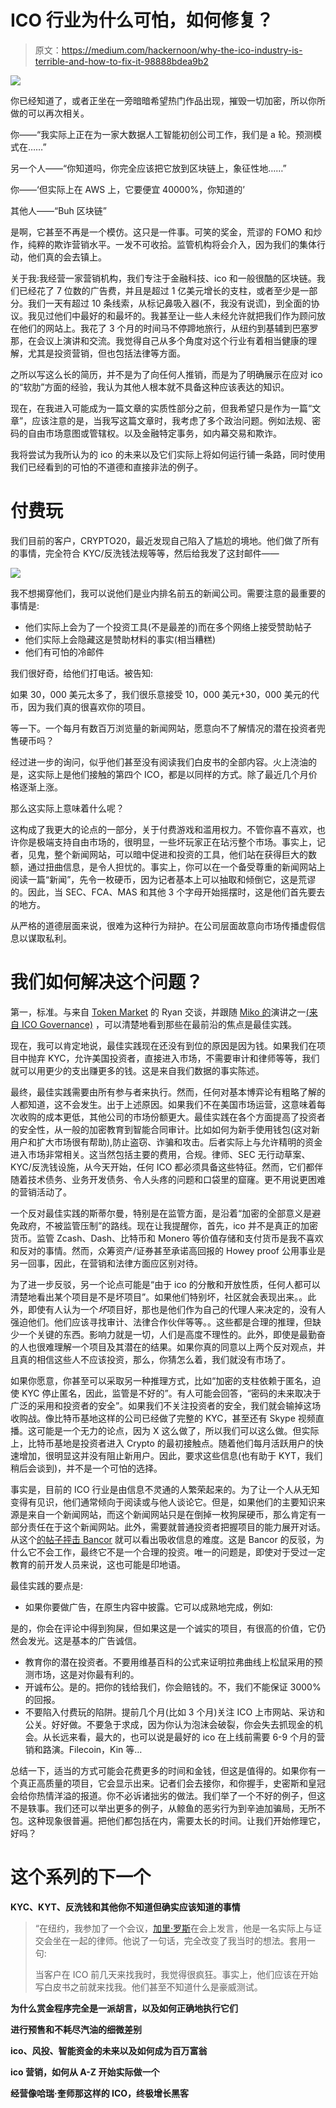 # ICO 行业为什么可怕，如何修复？

> 原文：<https://medium.com/hackernoon/why-the-ico-industry-is-terrible-and-how-to-fix-it-98888bdea9b2>

![](img/f5109f3640664a4dc695551d7d002472.png)

你已经知道了，或者正坐在一旁暗暗希望热门作品出现，摧毁一切加密，所以你所做的可以再次相关。

你——“我实际上正在为一家大数据人工智能初创公司工作，我们是 a 轮。预测模式在……”

另一个人——“你知道吗，你完全应该把它放到区块链上，象征性地……”

你——‘但实际上在 AWS 上，它要便宜 40000%，你知道的’

其他人——“Buh 区块链”

是啊，它甚至不再是一个模仿。这只是一件事。可笑的奖金，荒谬的 FOMO 和炒作，纯粹的欺诈营销水平。一发不可收拾。监管机构将会介入，因为我们的集体行动，他们真的会去镇上。

关于我:我经营一家营销机构，我们专注于金融科技、ico 和一般很酷的区块链。我们已经花了 7 位数的广告费，并且是超过 1 亿美元增长的支柱，或者至少是一部分。我们一天有超过 10 条线索，从标记鼻吸入器(不，我没有说谎)，到全面的协议。我见过他们中最好的和最坏的。我甚至让一些人未经允许就把我们作为顾问放在他们的网站上。我花了 3 个月的时间马不停蹄地旅行，从纽约到基辅到巴塞罗那，在会议上演讲和交流。我觉得自己从多个角度对这个行业有着相当健康的理解，尤其是投资营销，但也包括法律等方面。

之所以写这么长的简历，并不是为了向任何人推销，而是为了明确展示在应对 ico 的“软肋”方面的经验，我认为其他人根本就不具备这种应该表达的知识。

现在，在我进入可能成为一篇文章的实质性部分之前，但我希望只是作为一篇“文章”，应该注意的是，当我写这篇文章时，我考虑了多个政治问题。例如法规、密码的自由市场意图或管辖权。以及金融特定事务，如内幕交易和欺诈。

我将尝试为我所认为的 ico 的未来以及它们实际上将如何运行铺一条路，同时使用我们已经看到的可怕的不道德和直接非法的例子。

# 付费玩

我们目前的客户，CRYPTO20，最近发现自己陷入了尴尬的境地。他们做了所有的事情，完全符合 KYC/反洗钱法规等等，然后给我发了这封邮件——

![](img/7cd2b2c2a8f53b204caa72f10b8265c6.png)

我不想揭穿他们，我可以说他们是业内排名前五的新闻公司。需要注意的最重要的事情是:

*   他们实际上会为了一个投资工具(不是最差的)而在多个网络上接受赞助帖子
*   他们实际上会隐藏这是赞助材料的事实(相当糟糕)
*   他们有可怕的冷邮件

我们很好奇，给他们打电话。被告知:

如果 30，000 美元太多了，我们很乐意接受 10，000 美元+30，000 美元的代币，因为我们真的很喜欢你的项目。

等一下。一个每月有数百万浏览量的新闻网站，愿意向不了解情况的潜在投资者兜售硬币吗？

经过进一步的询问，似乎他们甚至没有阅读我们白皮书的全部内容。火上浇油的是，这实际上是他们接触的第四个 ICO，都是以同样的方式。除了最近几个月价格逐渐上涨。

那么这实际上意味着什么呢？

这构成了我更大的论点的一部分，关于付费游戏和滥用权力。不管你喜不喜欢，也许你是极端支持自由市场的，很明显，一些坏玩家正在玷污整个市场。事实上，记者，见鬼，整个新闻网站，可以暗中促进和投资的工具，他们站在获得巨大的数额，通过扭曲信息，是令人担忧的。事实上，你可以在一个备受尊重的新闻网站上阅读一篇“新闻”，先令一枚硬币，因为记者基本上可以抽取和倾倒它，这是荒谬的。因此，当 SEC、FCA、MAS 和其他 3 个字母开始摇摆时，这是他们首先要去的地方。

从严格的道德层面来说，很难为这种行为辩护。在公司层面故意向市场传播虚假信息以谋取私利。

# 我们如何解决这个问题？

第一，标准。与来自 [Token Market](https://www.linkedin.com/in/rhanley) 的 Ryan 交谈，并跟随 [Miko 的](https://www.linkedin.com/in/mikomatsumura/)演讲之一[(来自 ICO Governance)](Http://icogovernance.org) ，可以清楚地看到那些在最前沿的焦点是最佳实践。

现在，我可以肯定地说，最佳实践现在还没有到位的原因是因为钱。如果我们在项目中抛弃 KYC，允许美国投资者，直接进入市场，不需要审计和律师等等，我们就可以用更少的支出赚更多的钱。这是来自我们数据的事实陈述。

最终，最佳实践需要由所有参与者来执行。然而，任何对基本博弈论有粗略了解的人都知道，这不会发生。出于上述原因。如果我们不在美国市场运营，这意味着每次收购的成本更低，其他公司的市场份额更大。最佳实践在各个方面提高了投资者的安全性，从一般的加密教育到智能合同审计。比如如何为新手使用钱包(这对新用户和扩大市场很有帮助),防止盗窃、诈骗和攻击。后者实际上与允许精明的资金进入市场非常相关。这当然包括主要的费用，合规。律师、SEC 无行动草案、KYC/反洗钱设施，从今天开始，任何 ICO 都必须具备这些特征。然而，它们都伴随着技术债务、业务开发债务、令人头疼的问题和口袋里的窟窿。更不用说更困难的营销活动了。

一个反对最佳实践的斯蒂尔曼，特别是在监管方面，是沿着“加密的全部意义是避免政府，不被监管压制”的路线。现在让我提醒你，首先，ico 并不是真正的加密货币。监管 Zcash、Dash、比特币和 Monero 等价值存储和支付货币是我不喜欢和反对的事情。然而，众筹资产/证券甚至承诺高回报的 Howey proof 公用事业是另一回事，因此，在营销和法律方面应区别对待。

为了进一步反驳，另一个论点可能是“由于 ico 的分散和开放性质，任何人都可以清楚地看出某个项目是不是坏项目”。如果他们特别坏，社区就会表现出来。。此外，即使有人认为一个*坏*项目好，那也是他们作为自己的代理人来决定的，没有人强迫他们。他们应该寻找审计、法律合作伙伴等等。。这些都是合理的推理，但缺少一个关键的东西。影响力就是一切，人们是高度不理性的。此外，即使是最勤奋的人也很难理解一个项目及其潜在的结果。如果你真的同意以上两个反对观点，并且真的相信这些人不应该投资，那么，你猜怎么着，我们就没有市场了。

如果你愿意，你甚至可以采取另一种推理方式，比如“加密的支柱依赖于匿名，迫使 KYC 停止匿名，因此，监管是不好的”。有人可能会回答，“密码的未来取决于广泛的采用和投资者的安全”。如果我们不关注投资者的安全，我们就会输掉这场收购战。像比特币基地这样的公司已经做了完整的 KYC，甚至还有 Skype 视频直播。这可能是一个无力的论点，因为 X 这么做了，所以我们可以这么做。但实际上，比特币基地是投资者进入 Crypto 的最初接触点。随着他们每月活跃用户的快速增加，很明显这并没有阻止新用户。因此，要求这些信息(也有助于 KYT，我们稍后会谈到)，并不是一个可怕的选择。

事实是，目前的 ICO 行业是由信息不灵通的人繁荣起来的。为了让一个人从无知变得有见识，他们通常倾向于阅读或与他人谈论它。但是，如果他们的主要知识来源是来自一个新闻网站，而这个新闻网站只是在倒掉一枚狗屎硬币，那么肯定有一部分责任在于这个新闻网站。此外，需要就普通投资者把握项目的能力展开对话。从这个[的帖子抨击 Bancor](http://hackingdistributed.com/2017/06/19/bancor-is-flawed/) 就可以看出吸收信息的难度。这是 Bancor 的反驳，为什么它不会工作，最终它不是一个合理的投资。唯一的问题是，即使对于受过一定教育的前开发人员来说，这也可能是印地语。

最佳实践的要点是:

*   如果你要做广告，在原生内容中披露。它可以成熟地完成，例如:

是的，你会在评论中得到狗屎，但如果这是一个诚实的项目，有很高的价值，它仍然会发光。这是基本的广告诚信。

*   教育你的潜在投资者。不要用维基百科的公式来证明拉弗曲线上松鼠采用的预测市场，这是对你最有利的。
*   开诚布公。是的。把你的钱给我们，你会赔钱的。不，我们不能保证 3000%的回报。
*   不要陷入付费玩的陷阱。提前几个月(比如 3 个月)关注 ICO 上市网站、采访和公关。好好做。不要急于求成，因为你认为泡沫会破裂，你会失去抓现金的机会。从长远来看，最大的，也可以说是最好的 ico 在上线前需要 6-9 个月的营销和路演。Filecoin，Kin 等…

总结一下，适当的方式可能会花费更多的时间和金钱，但这是值得的。如果你有一个真正高质量的项目，它会显示出来。记者们会去接你，和你握手，史密斯和皇冠会给你热情洋溢的报道。你不必诉诸拙劣的做法。我们举了一个不好的例子，但这不是轶事。我们还可以举出更多的例子，从鲸鱼的恶劣行为到辛迪加骗局，无所不包。这种现象很普遍。把他们都包括在内，需要太长的时间。让我们开始修理它，好吗？

# 这个系列的下一个

**KYC、KYT、反洗钱和其他你不知道但确实应该知道的事情**

> “在纽约，我参加了一个会议，[加里·罗斯](https://twitter.com/jacksonrosslaw)在会上发言，他是一名实际上与证交会坐在一起的律师。他说了一句话，完全改变了我当时的想法。套用一句:
> 
> 当客户在 ICO 前几天来找我时，我觉得很疯狂。事实上，他们应该在开始写白皮书之前就来找我。他们甚至不知道什么是豪威测试。

**为什么赏金程序完全是一派胡言，以及如何正确地执行它们**

**进行预售和不耗尽汽油的细微差别**

**ico、风投、智能资金的未来以及如何成为百万富翁**

**ico 营销，如何从 A-Z 开始实际做一个**

**经营像哈瑞·奎师那这样的 ICO，终极增长黑客**